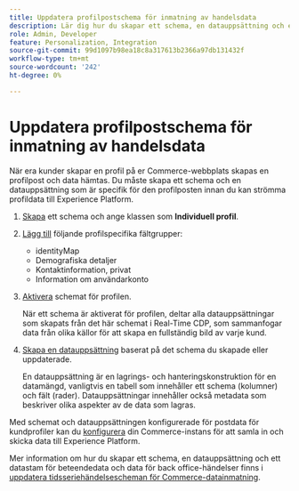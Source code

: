 ```yaml
---
title: Uppdatera profilpostschema för inmatning av handelsdata
description: Lär dig hur du skapar ett schema, en datauppsättning och en datastream för att samla in och skicka data från Commerce-profilposter till Experience Platform.
role: Admin, Developer
feature: Personalization, Integration
source-git-commit: 99d1097b98ea18c8a317613b2366a97db131432f
workflow-type: tm+mt
source-wordcount: '242'
ht-degree: 0%

---
```


# Uppdatera profilpostschema för inmatning av handelsdata

När era kunder skapar en profil på er Commerce-webbplats skapas en profilpost och data hämtas. Du måste skapa ett schema och en datauppsättning som är specifik för den profilposten innan du kan strömma profildata till Experience Platform.

1. [Skapa](https://experienceleague.adobe.com/docs/experience-platform/xdm/ui/resources/schemas.html#create) ett schema och ange klassen som **Individuell profil**.

1. [Lägg till](https://experienceleague.adobe.com/docs/experience-platform/xdm/ui/resources/schemas.html#add-field-groups) följande profilspecifika fältgrupper:

   - identityMap
   - Demografiska detaljer
   - Kontaktinformation, privat
   - Information om användarkonto

1. [Aktivera](https://experienceleague.adobe.com/docs/experience-platform/xdm/ui/resources/schemas.html#profile) schemat för profilen.

   När ett schema är aktiverat för profilen, deltar alla datauppsättningar som skapats från det här schemat i Real-Time CDP, som sammanfogar data från olika källor för att skapa en fullständig bild av varje kund.

1. [Skapa en datauppsättning](https://experienceleague.adobe.com/docs/platform-learn/implement-mobile-sdk/experience-cloud/platform.html#create-a-dataset) baserat på det schema du skapade eller uppdaterade.

   En datauppsättning är en lagrings- och hanteringskonstruktion för en datamängd, vanligtvis en tabell som innehåller ett schema (kolumner) och fält (rader). Datauppsättningar innehåller också metadata som beskriver olika aspekter av de data som lagras.

Med schemat och datauppsättningen konfigurerade för postdata för kundprofiler kan du [konfigurera](connect-data.md#data-collection) din Commerce-instans för att samla in och skicka data till Experience Platform.

Mer information om hur du skapar ett schema, en datauppsättning och ett datastam för beteendedata och data för back office-händelser finns i [uppdatera tidsseriehändelsescheman för Commerce-datainmatning](update-xdm.md).
